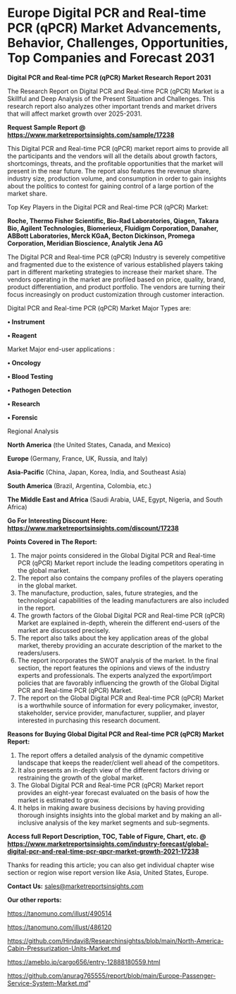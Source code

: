 # Europe Digital PCR and Real-time PCR (qPCR) Market Advancements, Behavior, Challenges, Opportunities, Top Companies and Forecast 2031

<strong>Digital PCR and Real-time PCR (qPCR) Market Research Report 2031</strong>

The Research Report on Digital PCR and Real-time PCR (qPCR) Market is a Skillful and Deep Analysis of the Present Situation and Challenges. This research report also analyzes other important trends and market drivers that will affect market growth over 2025-2031.

<strong>Request Sample Report @ <a href=https://www.marketreportsinsights.com/sample/17238>https://www.marketreportsinsights.com/sample/17238</a></strong>

This Digital PCR and Real-time PCR (qPCR) market report aims to provide all the participants and the vendors will all the details about growth factors, shortcomings, threats, and the profitable opportunities that the market will present in the near future. The report also features the revenue share, industry size, production volume, and consumption in order to gain insights about the politics to contest for gaining control of a large portion of the market share.

Top Key Players in the Digital PCR and Real-time PCR (qPCR) Market:

<strong>Roche, Thermo Fisher Scientific, Bio-Rad Laboratories, Qiagen, Takara Bio, Agilent Technologies, Biomerieux, Fluidigm Corporation, Danaher, ABBott Laboratories, Merck KGaA, Becton Dickinson, Promega Corporation, Meridian Bioscience, Analytik Jena AG</strong>

The Digital PCR and Real-time PCR (qPCR) Industry is severely competitive and fragmented due to the existence of various established players taking part in different marketing strategies to increase their market share. The vendors operating in the market are profiled based on price, quality, brand, product differentiation, and product portfolio. The vendors are turning their focus increasingly on product customization through customer interaction.

Digital PCR and Real-time PCR (qPCR) Market Major Types are:

<strong>• Instrument

• Reagent</strong>

Market Major end-user applications :

<strong>• Oncology

• Blood Testing

• Pathogen Detection

• Research

• Forensic</strong>

Regional Analysis

</u><strong><b>North America</b></strong> (the United States, Canada, and Mexico)

<strong><b>Europe </b></strong>(Germany, France, UK, Russia, and Italy)

<strong><b>Asia-Pacific</b></strong> (China, Japan, Korea, India, and Southeast Asia)

<strong><b>South America</b></strong> (Brazil, Argentina, Colombia, etc.)

<strong><b>The Middle East and Africa</b></strong> (Saudi Arabia, UAE, Egypt, Nigeria, and South Africa)

<strong>Go For Interesting Discount Here: <a href=https://www.marketreportsinsights.com/discount/17238>https://www.marketreportsinsights.com/discount/17238</a></strong>

<strong>Points Covered in The Report:</strong>
<ol>
  <li>The major points considered in the Global Digital PCR and Real-time PCR (qPCR) Market report include the leading competitors operating in the global market.</li>
  <li>The report also contains the company profiles of the players operating in the global market.</li>
  <li>The manufacture, production, sales, future strategies, and the technological capabilities of the leading manufacturers are also included in the report.</li>
  <li>The growth factors of the Global Digital PCR and Real-time PCR (qPCR) Market are explained in-depth, wherein the different end-users of the market are discussed precisely.</li>
  <li>The report also talks about the key application areas of the global market, thereby providing an accurate description of the market to the readers/users.</li>
  <li>The report incorporates the SWOT analysis of the market. In the final section, the report features the opinions and views of the industry experts and professionals. The experts analyzed the export/import policies that are favorably influencing the growth of the Global Digital PCR and Real-time PCR (qPCR) Market.</li>
  <li>The report on the Global Digital PCR and Real-time PCR (qPCR) Market is a worthwhile source of information for every policymaker, investor, stakeholder, service provider, manufacturer, supplier, and player interested in purchasing this research document.</li>
</ol>
<strong>Reasons for Buying Global Digital PCR and Real-time PCR (qPCR) Market Report:</strong>

<ol>
  <li>The report offers a detailed analysis of the dynamic competitive landscape that keeps the reader/client well ahead of the competitors.</li>
  <li>It also presents an in-depth view of the different factors driving or restraining the growth of the global market.</li>
  <li>The Global Digital PCR and Real-time PCR (qPCR) Market report provides an eight-year forecast evaluated on the basis of how the market is estimated to grow.</li>
  <li>It helps in making aware business decisions by having providing thorough insights insights into the global market and by making an all-inclusive analysis of the key market segments and sub-segments.</li>
</ol>
<strong>Access full Report Description, TOC, Table of Figure, Chart, etc. @ <a href=https://www.marketreportsinsights.com/industry-forecast/global-digital-pcr-and-real-time-pcr-qpcr-market-growth-2021-17238>https://www.marketreportsinsights.com/industry-forecast/global-digital-pcr-and-real-time-pcr-qpcr-market-growth-2021-17238</a></strong>


Thanks for reading this article; you can also get individual chapter wise section or region wise report version like Asia, United States, Europe.

<strong>Contact Us:</strong>
sales@marketreportsinsights.com

<strong>Our other reports:</strong>

<a href=https://tanomuno.com/illust/490514>https://tanomuno.com/illust/490514</a>

<a href=https://tanomuno.com/illust/486120>https://tanomuno.com/illust/486120</a>

<a href=https://github.com/Hindavi8/Researchinsightss/blob/main/North-America-Cabin-Pressurization-Units-Market.md>https://github.com/Hindavi8/Researchinsightss/blob/main/North-America-Cabin-Pressurization-Units-Market.md</a>

<a href=https://ameblo.jp/cargo656/entry-12888180559.html>https://ameblo.jp/cargo656/entry-12888180559.html</a>

<a href=https://github.com/anurag765555/report/blob/main/Europe-Passenger-Service-System-Market.md>https://github.com/anurag765555/report/blob/main/Europe-Passenger-Service-System-Market.md</a>"
